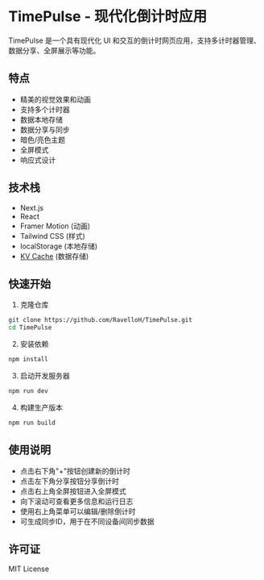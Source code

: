 # TimePulse - 现代化倒计时应用

TimePulse 是一个具有现代化 UI 和交互的倒计时网页应用，支持多计时器管理、数据分享、全屏展示等功能。

## 特点

- 精美的视觉效果和动画
- 支持多个计时器
- 数据本地存储
- 数据分享与同步
- 暗色/亮色主题
- 全屏模式
- 响应式设计

## 技术栈

- Next.js
- React
- Framer Motion (动画)
- Tailwind CSS (样式)
- localStorage (本地存储)
- [KV Cache](https://github.com/RavelloH/kv-cache) (数据存储)

## 快速开始

1. 克隆仓库
```bash
git clone https://github.com/RavelloH/TimePulse.git
cd TimePulse
```

2. 安装依赖
```bash
npm install
```

3. 启动开发服务器
```bash
npm run dev
```

4. 构建生产版本
```bash
npm run build
```

## 使用说明

- 点击右下角"+"按钮创建新的倒计时
- 点击左下角分享按钮分享倒计时
- 点击右上角全屏按钮进入全屏模式
- 向下滚动可查看更多信息和运行日志
- 使用右上角菜单可以编辑/删除倒计时
- 可生成同步ID，用于在不同设备间同步数据

## 许可证

MIT License
